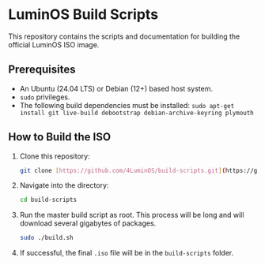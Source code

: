 # LuminOS Build Scripts

This repository contains the scripts and documentation for building the official LuminOS ISO image.

## Prerequisites

- An Ubuntu (24.04 LTS) or Debian (12+) based host system.
- `sudo` privileges.
- The following build dependencies must be installed:
  `sudo apt-get install git live-build debootstrap debian-archive-keyring plymouth`

## How to Build the ISO

1.  Clone this repository:
    ```bash
    git clone [https://github.com/4LuminOS/build-scripts.git](https://github.com/4LuminOS/build-scripts.git)
    ```
2.  Navigate into the directory:
    ```bash
    cd build-scripts
    ```
3.  Run the master build script as root. This process will be long and will download several gigabytes of packages.
    ```bash
    sudo ./build.sh
    ```
4.  If successful, the final `.iso` file will be in the `build-scripts` folder.
